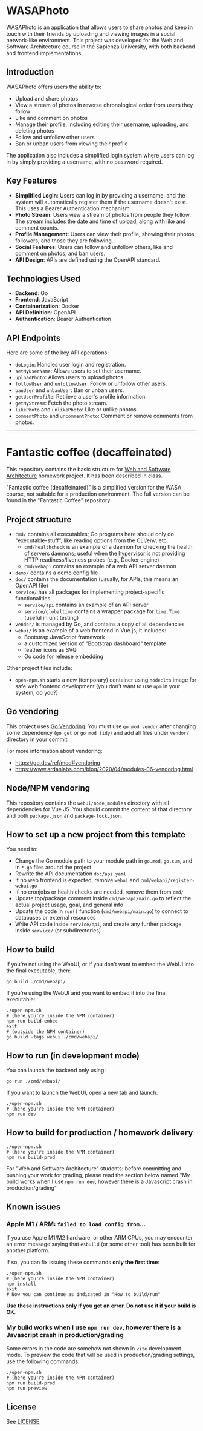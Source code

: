 # WASAPhoto

WASAPhoto is an application that allows users to share photos and keep in touch with their friends by uploading and viewing images in a social network-like environment. This project was developed for the Web and Software Architecture course in the Sapienza University, with both backend and frontend implementations.

## Introduction

WASAPhoto offers users the ability to:
- Upload and share photos
- View a stream of photos in reverse chronological order from users they follow
- Like and comment on photos
- Manage their profile, including editing their username, uploading, and deleting photos
- Follow and unfollow other users
- Ban or unban users from viewing their profile

The application also includes a simplified login system where users can log in by simply providing a username, with no password required.

## Key Features

- **Simplified Login**: Users can log in by providing a username, and the system will automatically register them if the username doesn't exist. This uses a Bearer Authentication mechanism.
- **Photo Stream**: Users view a stream of photos from people they follow. The stream includes the date and time of upload, along with like and comment counts.
- **Profile Management**: Users can view their profile, showing their photos, followers, and those they are following.
- **Social Features**: Users can follow and unfollow others, like and comment on photos, and ban users.
- **API Design**: APIs are defined using the OpenAPI standard.

## Technologies Used

- **Backend**: Go
- **Frontend**: JavaScript
- **Containerization**: Docker
- **API Definition**: OpenAPI
- **Authentication**: Bearer Authentication

## API Endpoints

Here are some of the key API operations:
- `doLogin`: Handles user login and registration.
- `setMyUserName`: Allows users to set their username.
- `uploadPhoto`: Allows users to upload photos.
- `followUser` and `unfollowUser`: Follow or unfollow other users.
- `banUser` and `unbanUser`: Ban or unban users.
- `getUserProfile`: Retrieve a user's profile information.
- `getMyStream`: Fetch the photo stream.
- `likePhoto` and `unlikePhoto`: Like or unlike photos.
- `commentPhoto` and `uncommentPhoto`: Comment or remove comments from photos.

---------------------------------------------------------------------------------------------------------------------------------------
# Fantastic coffee (decaffeinated)

This repository contains the basic structure for [Web and Software Architecture](http://gamificationlab.uniroma1.it/en/wasa/) homework project.
It has been described in class.

"Fantastic coffee (decaffeinated)" is a simplified version for the WASA course, not suitable for a production environment.
The full version can be found in the "Fantastic Coffee" repository.

## Project structure

* `cmd/` contains all executables; Go programs here should only do "executable-stuff", like reading options from the CLI/env, etc.
	* `cmd/healthcheck` is an example of a daemon for checking the health of servers daemons; useful when the hypervisor is not providing HTTP readiness/liveness probes (e.g., Docker engine)
	* `cmd/webapi` contains an example of a web API server daemon
* `demo/` contains a demo config file
* `doc/` contains the documentation (usually, for APIs, this means an OpenAPI file)
* `service/` has all packages for implementing project-specific functionalities
	* `service/api` contains an example of an API server
	* `service/globaltime` contains a wrapper package for `time.Time` (useful in unit testing)
* `vendor/` is managed by Go, and contains a copy of all dependencies
* `webui/` is an example of a web frontend in Vue.js; it includes:
	* Bootstrap JavaScript framework
	* a customized version of "Bootstrap dashboard" template
	* feather icons as SVG
	* Go code for release embedding

Other project files include:
* `open-npm.sh` starts a new (temporary) container using `node:lts` image for safe web frontend development (you don't want to use `npm` in your system, do you?)

## Go vendoring

This project uses [Go Vendoring](https://go.dev/ref/mod#vendoring). You must use `go mod vendor` after changing some dependency (`go get` or `go mod tidy`) and add all files under `vendor/` directory in your commit.

For more information about vendoring:

* https://go.dev/ref/mod#vendoring
* https://www.ardanlabs.com/blog/2020/04/modules-06-vendoring.html

## Node/NPM vendoring

This repository contains the `webui/node_modules` directory with all dependencies for Vue.JS. You should commit the content of that directory and both `package.json` and `package-lock.json`.

## How to set up a new project from this template

You need to:

* Change the Go module path to your module path in `go.mod`, `go.sum`, and in `*.go` files around the project
* Rewrite the API documentation `doc/api.yaml`
* If no web frontend is expected, remove `webui` and `cmd/webapi/register-webui.go`
* If no cronjobs or health checks are needed, remove them from `cmd/`
* Update top/package comment inside `cmd/webapi/main.go` to reflect the actual project usage, goal, and general info
* Update the code in `run()` function (`cmd/webapi/main.go`) to connect to databases or external resources
* Write API code inside `service/api`, and create any further package inside `service/` (or subdirectories)

## How to build

If you're not using the WebUI, or if you don't want to embed the WebUI into the final executable, then:

```shell
go build ./cmd/webapi/
```

If you're using the WebUI and you want to embed it into the final executable:

```shell
./open-npm.sh
# (here you're inside the NPM container)
npm run build-embed
exit
# (outside the NPM container)
go build -tags webui ./cmd/webapi/
```

## How to run (in development mode)

You can launch the backend only using:

```shell
go run ./cmd/webapi/
```

If you want to launch the WebUI, open a new tab and launch:

```shell
./open-npm.sh
# (here you're inside the NPM container)
npm run dev
```

## How to build for production / homework delivery

```shell
./open-npm.sh
# (here you're inside the NPM container)
npm run build-prod
```

For "Web and Software Architecture" students: before committing and pushing your work for grading, please read the section below named "My build works when I use `npm run dev`, however there is a Javascript crash in production/grading"

## Known issues

### Apple M1 / ARM: `failed to load config from`...

If you use Apple M1/M2 hardware, or other ARM CPUs, you may encounter an error message saying that `esbuild` (or some other tool) has been built for another platform.

If so, you can fix issuing these commands **only the first time**:

```shell
./open-npm.sh
# (here you're inside the NPM container)
npm install
exit
# Now you can continue as indicated in "How to build/run"
```

**Use these instructions only if you get an error. Do not use it if your build is OK**.

### My build works when I use `npm run dev`, however there is a Javascript crash in production/grading

Some errors in the code are somehow not shown in `vite` development mode. To preview the code that will be used in production/grading settings, use the following commands:

```shell
./open-npm.sh
# (here you're inside the NPM container)
npm run build-prod
npm run preview
```

## License

See [LICENSE](LICENSE).
